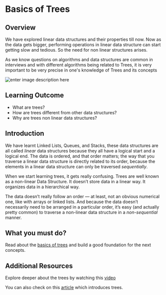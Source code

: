 

# Basics of Trees

## Overview

We have explored linear data structures and their properties till now. Now as the data gets bigger, performing operations in linear data structure can start getting slow and tedious. So the need for non linear structures arises.

As we know questions on algorithms and data structures are common in interviews and with different algorithms being related to Trees, it is very important to be very precise in one's knowledge of Trees and its concepts

![enter image description here](https://encrypted-tbn0.gstatic.com/images?q=tbn:ANd9GcR9YoXotQT3KelyDqtqXLw86dYDEROLIiOKKhGhFM8995dpUTwf&s)

## Learning Outcome

- What are trees?
- How are trees different from other data structures?
- Why are trees non linear data structures?

## Introduction

We have learnt Linked Lists, Queues, and Stacks, these data structures are all called _linear_ data structures because they all have a logical start and a logical end.
The data is ordered, and that order matters; the way that you traverse a linear data structure is directly related to its order, because the elements in a linear data structure can only be traversed _sequentially_.

When we start learning trees, it gets really confusing. Trees are well known as a non-linear Data Structure. It doesn’t store data in a linear way. It organizes data in a hierarchical way.

The data doesn’t really follow an order — at least, not an obvious numerical one, like with arrays or linked lists. And because the data doesn’t necessarily need to be arranged in a particular order, it’s easy (and actually pretty common) to traverse a non-linear data structure in a _non-sequential_ manner.


## What you must do?

Read about the [basics of trees](https://www.tutorialride.com/data-structures/trees-in-data-structure.htm) and build a good foundation for the next concepts.

## Additional Resources

Explore deeper about the trees by watching this [video](https://youtu.be/qH6yxkw0u78)

You can also check on this [article](https://bradfieldcs.com/algos/trees/introduction/) which introduces trees.
